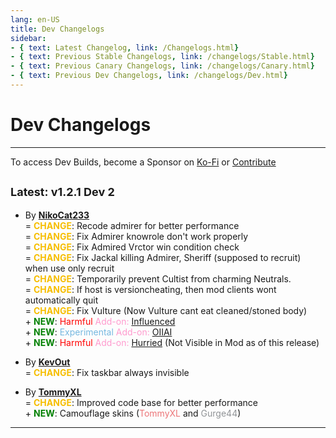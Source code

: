 ```yaml
---
lang: en-US
title: Dev Changelogs
sidebar:
- { text: Latest Changelog, link: /Changelogs.html}
- { text: Previous Stable Changelogs, link: /changelogs/Stable.html}
- { text: Previous Canary Changelogs, link: /changelogs/Canary.html}
- { text: Previous Dev Changelogs, link: /changelogs/Dev.html}
---
```


# Dev Changelogs
----
To access Dev Builds, become a Sponsor on [Ko-Fi](https://ko-fi.com/tohen) or [Contribute](https://github.com/0xDrMoe/TownofHost-Enhanced)

## <font size=4em><b>Latest: v1.2.1 Dev 2</b></font><br>

* By [**NikoCat233**](https://github.com/NikoCat233) <br>
= <font color=#F6BE00><b>CHANGE</b></font>: Recode admirer for better performance <br>
= <font color=#F6BE00><b>CHANGE</b></font>: Fix Admirer knowrole don't work properly <br>
= <font color=#F6BE00><b>CHANGE</b></font>: Fix Admired Vrctor win condition check <br>
= <font color=#F6BE00><b>CHANGE</b></font>: Fix Jackal killing Admirer, Sheriff (supposed to recruit) when use only recruit <br>
= <font color=#F6BE00><b>CHANGE</b></font>: Temporarily prevent Cultist from charming Neutrals. <br>
= <font color=#F6BE00><b>CHANGE</b></font>: If host is versioncheating, then mod clients wont automatically quit <br>
= <font color=#F6BE00><b>CHANGE</b></font>: Fix Vulture (Now Vulture cant eat cleaned/stoned body) <br>
\+ <font color=green><b>NEW</b></font>: <font color=red>Harmful</font> <font color=#ff9ace>Add-on:</font> [Influenced](/options/Addons/Harmful/Influenced.html) <br>
\+ <font color=green><b>NEW</b></font>: <font color=#76b8e0>Experimental</font> <font color=#ff9ace>Add-on:</font> [OIIAI](/options/Experimental/Addon/OIIAI.html) <br>
\+ <font color=green><b>NEW</b></font>: <font color=red>Harmful</font> <font color=#ff9ace>Add-on:</font> [Hurried](/options/Addons/Harmful/Hurried.html) (Not Visible in Mod as of this release)

* By [**KevOut**](#) <br>
= <font color=#F6BE00><b>CHANGE</b></font>: Fix taskbar always invisible

* By [**TommyXL**](https://github.com/Tommy-XL) <br>
= <font color=#F6BE00><b>CHANGE</b></font>: Improved code base for better performance <br>
\+ <font color=green><b>NEW</b></font>: Camouflage skins (<font color=#ec7578>TommyXL</font> and <font color=#919497>Gurge44</font>)
---